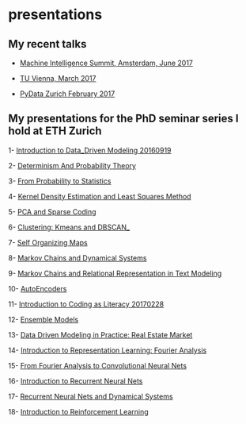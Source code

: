 # presentations

## My recent talks
- [Machine Intelligence Summit, Amsterdam, June 2017](http://www.caad.arch.ethz.ch/blog//wp-content/uploads/vahid/assets/player/KeynoteDHTMLPlayer.html)

- [TU Vienna, March 2017](https://sevamoo.github.io/presentations_repo/Vienna_ATTP_20170317.html)

- [PyData Zurich February 2017](https://sevamoo.github.io/presentations_repo/PyData_20170216.html)



## My presentations for the PhD seminar series I hold at ETH Zurich

1- [Introduction to Data_Driven Modeling 20160919](https://sevamoo.github.io/presentations_repo/01_Introduction_to_Data_Driven_Modeling_20160919.html)

2- [Determinism And Probability Theory](https://sevamoo.github.io/presentations_repo/02_Determinism_And_Probability_Theory_20160927.html)

3- [From Probability to Statistics](https://sevamoo.github.io/presentations_repo/03_From_Probability_to_Statistics_20161004.html)

4- [Kernel Density Estimation and Least Squares Method](https://sevamoo.github.io/presentations_repo/04_KDE_Least_Squares_Method_Regression_20161011.html)

5- [PCA and Sparse Coding](https://sevamoo.github.io/presentations_repo/05_PCA_Sparce_Coding_20161018.html)

6- [Clustering: Kmeans and DBSCAN_](https://sevamoo.github.io/presentations_repo/06_Clustering_Kmeans_DBSCAN_20161101.html)

7- [Self Organizing Maps](https://sevamoo.github.io/presentations_repo/07_Self_Organizing_Maps_20161108.html)

8- [Markov Chains and Dynamical Systems](https://sevamoo.github.io/presentations_repo/08_Markov_Chains_Dynamical_Systems_20161122.html)

9- [Markov Chains and Relational Representation in Text Modeling](https://sevamoo.github.io/presentations_repo/09_Relational_Representation_Text_Modeling_20161129.html)

10- [AutoEncoders](https://sevamoo.github.io/presentations_repo/10_AutoEncoders_20161206.html)

11- [Introduction to Coding as Literacy 20170228](https://sevamoo.github.io/presentations_repo/11_Introduction_to_Coding_as_Literacy_20170228.html)

12- [Ensemble Models](https://sevamoo.github.io/presentations_repo/12_Ensemble_Models_20170307.html)

13- [Data Driven Modeling in Practice: Real Estate Market](https://sevamoo.github.io/presentations_repo/13_Data_Driven_Modeling_in_Practice_Real_Estate_Market_20170314.html)

14- [Introduction to Representation Learning: Fourier Analysis](https://sevamoo.github.io/presentations_repo/14_Introduction_to_Representation_Learning_Fourier_Analysis_20170404.html)

15- [From Fourier Analysis to Convolutional Neural Nets](https://sevamoo.github.io/presentations_repo/15_Introduction_to_Representation_Learning_Convolutional_Neural_Nets_20170411.html)

16- [Introduction to Recurrent Neural Nets](https://sevamoo.github.io/presentations_repo/16_Introduction_to_Recurrent_Neural_Nets_20170425.html)

17- [Recurrent Neural Nets and Dynamical Systems](https://sevamoo.github.io/presentations_repo/17_Recurrent_Neural_Nets_Dynamical_Systems_20170502.html)

18- [Introduction to Reinforcement Learning](https://sevamoo.github.io/presentations_repo/18_Introduction_to_Reinforcement_Learning_20170509.html )
